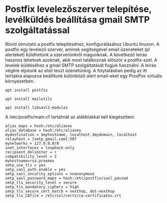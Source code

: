# Postfix levelezőszerver telepítése, levélküldés beállítása gmail SMTP szolgáltatással
Rövid útmutató a postfix telepítéséhez, konfigurálásához Ubuntu linuxon.
A postfix egy levelező szerver, aminek segítségével email üzeneteket (pl alerteket) küldhetünk a szerverünkről magunknak. A következő leírás hasznos lehetnek azoknak, akik most találkoznak először a postfix-szel. A levelek küldéséhez a gmail SMTP szolgáltatását fogjuk használni. A leírás végére eljutunk az első teszt üzenetünkig. A folytatásban pedig az itt leírtakra alapozva beállítunk különböző alert email-eket egy ProxPox virtuáls környezetben.
```
apt install postfix
```
```
apt install mailutils
```      
```
apt install libsasl2-modules
```
A /etc/postfix/main.cf tartalmát az alábbiakkal kell kiegészíteni:
```
alias_maps = hash:/etc/aliases
alias_database = hash:/etc/aliases
mydestination = $myhostname, localhost.$mydomain, localhost
relayhost = [smtp.gmail.com]:587
mynetworks = 127.0.0.0/8
inet_interfaces = loopback-only
recipient_delimiter = +
compatibility_level = 2
myhostname=rsa.proxmox
smtp_use_tls = yes
smtp_sasl_auth_enable = yes
smtp_sasl_security_options = noanonymous
smtp_sasl_password_maps = hash:/etc/postfix/sasl_passwd
smtp_tls_security_level = secure
smtp_tls_mandatory_ciphers = high
smtp_tls_secure_cert_match = nexthop, dot-nexthop
smtp_tls_CAfile = /etc/ssl/certs/ca-certificates.crt
```